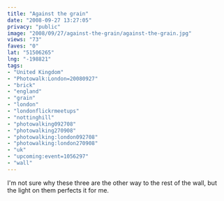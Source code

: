 ```yaml
---
title: "Against the grain"
date: "2008-09-27 13:27:05"
privacy: "public"
image: "2008/09/27/against-the-grain/against-the-grain.jpg"
views: "73"
faves: "0"
lat: "51506265"
lng: "-198821"
tags:
- "United Kingdom"
- "Photowalk:London=20080927"
- "brick"
- "england"
- "grain"
- "london"
- "londonflickrmeetups"
- "nottinghill"
- "photowalking092708"
- "photowalking270908"
- "photowalking:london092708"
- "photowalking:london270908"
- "uk"
- "upcoming:event=1056297"
- "wall"
---
```

I'm not sure why these three are the other way to the rest of the wall, but the light on them perfects it for me.<a href="/photos/2008/09/27/against-the-grain"></a>
